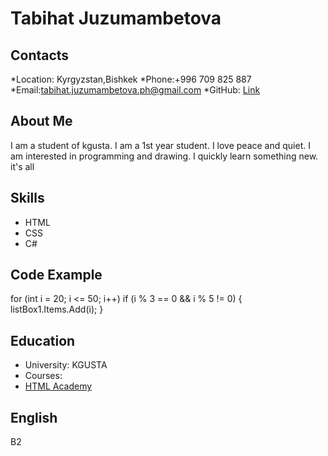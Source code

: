 # **Tabihat Juzumambetova** 
## Contacts 
*Location: Kyrgyzstan,Bishkek
*Phone:+996 709 825 887
*Email:tabihat.juzumambetova.ph@gmail.com
*GitHub: [Link](https://github.com/akarigen)
## **About Me**
I am a student of kgusta. I am a 1st year student. I love peace and quiet. I am interested in programming and drawing. I quickly learn something new. it's all
## **Skills**
- HTML
- CSS
- C#
## **Code Example**
   for (int i = 20; i <= 50; i++) 
      if (i % 3 == 0 && i % 5 != 0)
        {
           listBox1.Items.Add(i);
        }

## **Education** 
- University: KGUSTA
- Courses:
 - [HTML Academy](https://www.htmlacademy.ru)

## **English**
B2